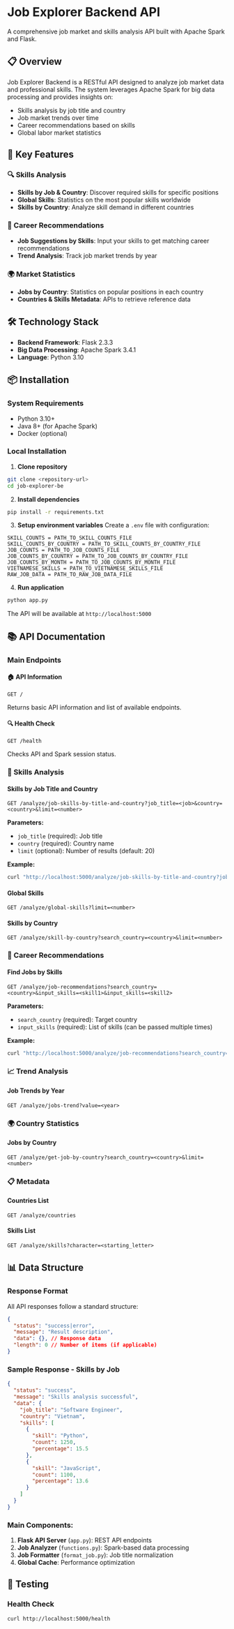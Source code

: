 # Job Explorer Backend API

A comprehensive job market and skills analysis API built with Apache Spark and Flask.

## 📋 Overview

Job Explorer Backend is a RESTful API designed to analyze job market data and professional skills. The system leverages Apache Spark for big data processing and provides insights on:

- Skills analysis by job title and country
- Job market trends over time
- Career recommendations based on skills
- Global labor market statistics

## 🚀 Key Features

### 🔍 Skills Analysis
- **Skills by Job & Country**: Discover required skills for specific positions
- **Global Skills**: Statistics on the most popular skills worldwide
- **Skills by Country**: Analyze skill demand in different countries

### 💼 Career Recommendations
- **Job Suggestions by Skills**: Input your skills to get matching career recommendations
- **Trend Analysis**: Track job market trends by year

### 🌍 Market Statistics
- **Jobs by Country**: Statistics on popular positions in each country
- **Countries & Skills Metadata**: APIs to retrieve reference data

## 🛠️ Technology Stack

- **Backend Framework**: Flask 2.3.3
- **Big Data Processing**: Apache Spark 3.4.1
- **Language**: Python 3.10

## 📦 Installation

### System Requirements
- Python 3.10+
- Java 8+ (for Apache Spark)
- Docker (optional)

### Local Installation

1. **Clone repository**
```bash
git clone <repository-url>
cd job-explorer-be
```

2. **Install dependencies**
```bash
pip install -r requirements.txt
```

3. **Setup environment variables**
Create a `.env` file with configuration:
```env
SKILL_COUNTS = PATH_TO_SKILL_COUNTS_FILE
SKILL_COUNTS_BY_COUNTRY = PATH_TO_SKILL_COUNTS_BY_COUNTRY_FILE
JOB_COUNTS = PATH_TO_JOB_COUNTS_FILE
JOB_COUNTS_BY_COUNTRY = PATH_TO_JOB_COUNTS_BY_COUNTRY_FILE
JOB_COUNTS_BY_MONTH = PATH_TO_JOB_COUNTS_BY_MONTH_FILE
VIETNAMESE_SKILLS = PATH_TO_VIETNAMESE_SKILLS_FILE
RAW_JOB_DATA = PATH_TO_RAW_JOB_DATA_FILE
```

4. **Run application**
```bash
python app.py
```

The API will be available at `http://localhost:5000`
## 📚 API Documentation

### Main Endpoints

#### 🏠 API Information
```http
GET /
```
Returns basic API information and list of available endpoints.

#### 🔍 Health Check
```http
GET /health
```
Checks API and Spark session status.

### 🎯 Skills Analysis

#### Skills by Job Title and Country
```http
GET /analyze/job-skills-by-title-and-country?job_title=<job>&country=<country>&limit=<number>
```

**Parameters:**
- `job_title` (required): Job title
- `country` (required): Country name
- `limit` (optional): Number of results (default: 20)

**Example:**
```bash
curl "http://localhost:5000/analyze/job-skills-by-title-and-country?job_title=Software Engineer&country=Vietnam&limit=10"
```

#### Global Skills
```http
GET /analyze/global-skills?limit=<number>
```

#### Skills by Country
```http
GET /analyze/skill-by-country?search_country=<country>&limit=<number>
```

### 💼 Career Recommendations

#### Find Jobs by Skills
```http
GET /analyze/job-recommendations?search_country=<country>&input_skills=<skill1>&input_skills=<skill2>
```

**Parameters:**
- `search_country` (required): Target country
- `input_skills` (required): List of skills (can be passed multiple times)

**Example:**
```bash
curl "http://localhost:5000/analyze/job-recommendations?search_country=Vietnam&input_skills=Python&input_skills=JavaScript&input_skills=React"
```

### 📈 Trend Analysis

#### Job Trends by Year
```http
GET /analyze/jobs-trend?value=<year>
```

### 🌍 Country Statistics

#### Jobs by Country
```http
GET /analyze/get-job-by-country?search_country=<country>&limit=<number>
```

### 📋 Metadata

#### Countries List
```http
GET /analyze/countries
```

#### Skills List
```http
GET /analyze/skills?character=<starting_letter>
```

## 📊 Data Structure

### Response Format
All API responses follow a standard structure:

```json
{
  "status": "success|error",
  "message": "Result description",
  "data": {}, // Response data
  "length": 0 // Number of items (if applicable)
}
```

### Sample Response - Skills by Job
```json
{
  "status": "success",
  "message": "Skills analysis successful",
  "data": {
    "job_title": "Software Engineer",
    "country": "Vietnam",
    "skills": [
      {
        "skill": "Python",
        "count": 1250,
        "percentage": 15.5
      },
      {
        "skill": "JavaScript",
        "count": 1100,
        "percentage": 13.6
      }
    ]
  }
}
```

### Main Components:

1. **Flask API Server** (`app.py`): REST API endpoints
2. **Job Analyzer** (`functions.py`): Spark-based data processing
3. **Job Formatter** (`format_job.py`): Job title normalization
4. **Global Cache**: Performance optimization

## 🧪 Testing

### Health Check
```bash
curl http://localhost:5000/health
```
